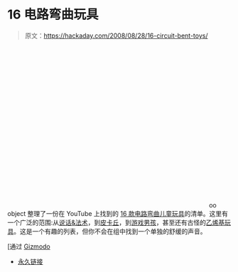 # 16 电路弯曲玩具

> 原文：<https://hackaday.com/2008/08/28/16-circuit-bent-toys/>

<object width="450" height="364"><param name="movie" value="http://www.youtube.com/v/3hcaW1TvVzE&amp;hl=en&amp;fs=1&amp;rel=0&amp;color1=0x3a3a3a&amp;color2=0x999999"><param name="allowFullScreen" value="true"></object>
oo object 整理了一份在 YouTube 上找到的 [16 款电路弯曲儿童玩具](http://www.oobject.com/category/top-circuit-bent-kids-toys-videos/)的清单。这里有一个广泛的范围:从[说话&法术](http://www.oobject.com/top-circuit-bent-kids-toys-videos/cicuit-bent-speak-and-spell-maths-etc/3603/)，到[皮卡丘](http://www.oobject.com/top-circuit-bent-kids-toys-videos/12-bent-pikachu-orchestra/3600/)，到[游戏男孩](http://www.oobject.com/top-circuit-bent-kids-toys-videos/circuit-bent-nintendo-gameboy/3606/)，甚至还有古怪的[乙烯基玩具](http://www.oobject.com/top-circuit-bent-kids-toys-videos/circuit-bent-toy-vinyl/3605/)。这是一个有趣的列表，但你不会在组中找到一个单独的舒缓的声音。

[通过 [Gizmodo](http://gizmodo.com/5043076/16-circuit+bent-toys-the-track-list-to-your-nightmares)

*   [永久链接](http://www.oobject.com/category/top-circuit-bent-kids-toys-videos/)